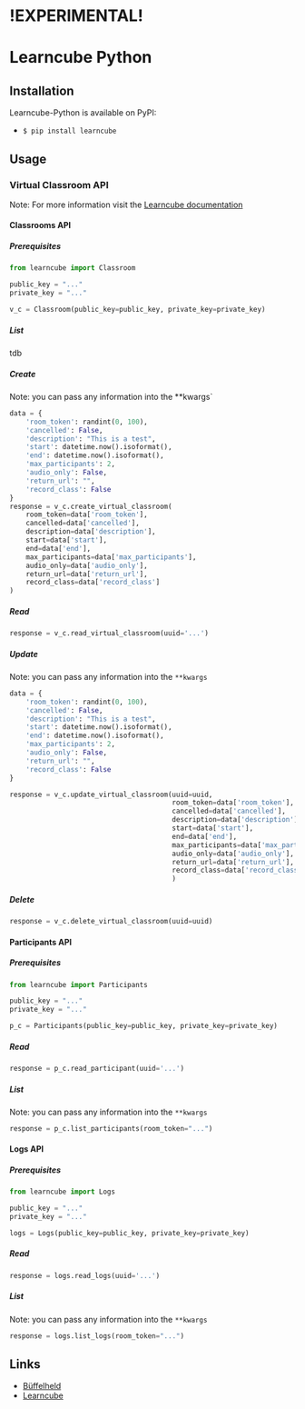 # !EXPERIMENTAL!
# Learncube Python
## Installation
Learncube-Python is available on PyPI:
* ``$ pip install learncube``
## Usage
### Virtual Classroom API
Note: For more information visit the [Learncube documentation](https://app.learncube.com/api/virtual-classroom/docs/#api-tab-1)
#### Classrooms API
##### Prerequisites
```python
from learncube import Classroom

public_key = "..."
private_key = "..."

v_c = Classroom(public_key=public_key, private_key=private_key)
```
##### List
tdb
##### Create
Note: you can pass any information into the **kwargs`
```python
data = {
    'room_token': randint(0, 100),
    'cancelled': False,
    'description': "This is a test",
    'start': datetime.now().isoformat(),
    'end': datetime.now().isoformat(),
    'max_participants': 2,
    'audio_only': False,
    'return_url': "",
    'record_class': False
}
response = v_c.create_virtual_classroom(
    room_token=data['room_token'],
    cancelled=data['cancelled'],
    description=data['description'],
    start=data['start'],
    end=data['end'],
    max_participants=data['max_participants'],
    audio_only=data['audio_only'],
    return_url=data['return_url'],
    record_class=data['record_class']
)
```
##### Read
```python
response = v_c.read_virtual_classroom(uuid='...')
```
##### Update
Note: you can pass any information into the `**kwargs`
```python
data = {
    'room_token': randint(0, 100),
    'cancelled': False,
    'description': "This is a test",
    'start': datetime.now().isoformat(),
    'end': datetime.now().isoformat(),
    'max_participants': 2,
    'audio_only': False,
    'return_url': "",
    'record_class': False
}

response = v_c.update_virtual_classroom(uuid=uuid,
                                        room_token=data['room_token'],
                                        cancelled=data['cancelled'],
                                        description=data['description'],
                                        start=data['start'],
                                        end=data['end'],
                                        max_participants=data['max_participants'],
                                        audio_only=data['audio_only'],
                                        return_url=data['return_url'],
                                        record_class=data['record_class']
                                        )
```
##### Delete
```python
response = v_c.delete_virtual_classroom(uuid=uuid)
```
#### Participants API
##### Prerequisites
```python
from learncube import Participants

public_key = "..."
private_key = "..."

p_c = Participants(public_key=public_key, private_key=private_key)
```
##### Read
```python
response = p_c.read_participant(uuid='...')
```
##### List
Note: you can pass any information into the `**kwargs`
```python
response = p_c.list_participants(room_token="...")
```
#### Logs API
##### Prerequisites
```python
from learncube import Logs

public_key = "..."
private_key = "..."

logs = Logs(public_key=public_key, private_key=private_key)
```
##### Read
```python
response = logs.read_logs(uuid='...')
```
##### List
Note: you can pass any information into the `**kwargs`
```python
response = logs.list_logs(room_token="...")
```
## Links
* [Büffelheld](https://bueffelheld.de/)
* [Learncube](https://www.learncube.com/)